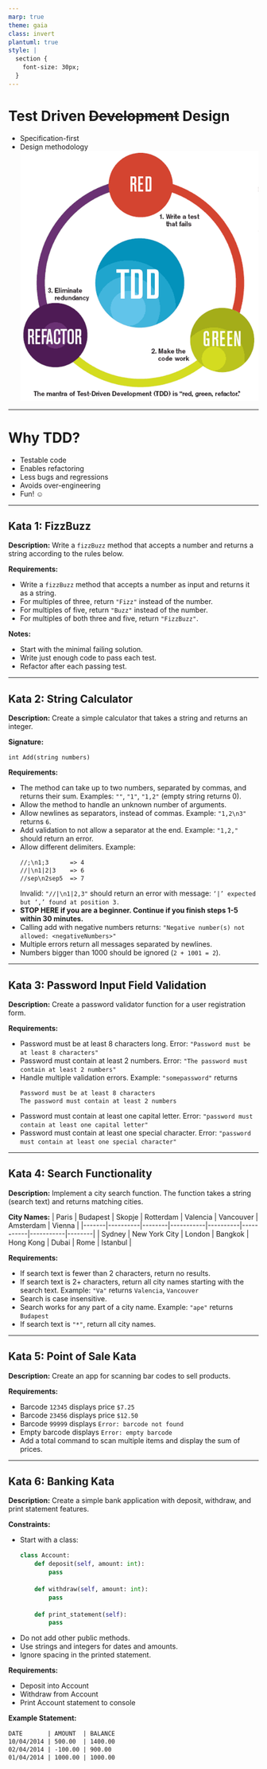 ```yaml
---
marp: true
theme: gaia
class: invert
plantuml: true
style: |
  section {
    font-size: 30px;
  }
---
```

# Test Driven ~~Development~~ Design
- Specification-first
- Design methodology
![bg right:55%](./pictures/tdd.png)
---
# Why TDD?
- Testable code
- Enables refactoring
- Less bugs and regressions
- Avoids over-engineering
- Fun! :relaxed:

---
<style scoped>
section {
  font-size: 25px;
}
</style>
## Kata 1: FizzBuzz

**Description:**
Write a `fizzBuzz` method that accepts a number and returns a string according to the rules below.

**Requirements:**
- Write a `fizzBuzz` method that accepts a number as input and returns it as a string.
- For multiples of three, return `"Fizz"` instead of the number.
- For multiples of five, return `"Buzz"` instead of the number.
- For multiples of both three and five, return `"FizzBuzz"`.

**Notes:**
- Start with the minimal failing solution.
- Write just enough code to pass each test.
- Refactor after each passing test.

---
## Kata 2: String Calculator

<style scoped>
section {
  font-size: 15px;
}
</style>
**Description:**
Create a simple calculator that takes a string and returns an integer.

**Signature:**
```text
int Add(string numbers)
```

**Requirements:**
- The method can take up to two numbers, separated by commas, and returns their sum.
  Examples: `""`, `"1"`, `"1,2"` (empty string returns 0).
- Allow the method to handle an unknown number of arguments.
- Allow newlines as separators, instead of commas.
  Example: `"1,2\n3"` returns `6`.
- Add validation to not allow a separator at the end.
  Example: `"1,2,"` should return an error.
- Allow different delimiters.
  Example:
  ```
  //;\n1;3      => 4
  //|\n1|2|3    => 6
  //sep\n2sep5  => 7
  ```
  Invalid: `"//|\n1|2,3"` should return an error with message:
  `‘|’ expected but ‘,’ found at position 3.`
- **STOP HERE if you are a beginner. Continue if you finish steps 1-5 within 30 minutes.**
- Calling add with negative numbers returns:
  `"Negative number(s) not allowed: <negativeNumbers>"`
- Multiple errors return all messages separated by newlines.
- Numbers bigger than 1000 should be ignored (`2 + 1001 = 2`).
---

<style scoped>
section {
  font-size: 22px;
}
</style>
## Kata 3: Password Input Field Validation

**Description:**
Create a password validator function for a user registration form.

**Requirements:**
- Password must be at least 8 characters long.
  Error: `"Password must be at least 8 characters"`
- Password must contain at least 2 numbers.
  Error: `"The password must contain at least 2 numbers"`
- Handle multiple validation errors.
  Example: `"somepassword"` returns
  ```
  Password must be at least 8 characters
  The password must contain at least 2 numbers
  ```
- Password must contain at least one capital letter.
  Error: `"password must contain at least one capital letter"`
- Password must contain at least one special character.
  Error: `"password must contain at least one special character"`

---
<style scoped>
section {
  font-size: 22px;
}
</style>
## Kata 4: Search Functionality

**Description:**
Implement a city search function. The function takes a string (search text) and returns matching cities.

**City Names:**
| Paris | Budapest | Skopje | Rotterdam | Valencia | Vancouver | Amsterdam | Vienna |
|-------|----------|--------|-----------|----------|-----------|-----------|--------|
| Sydney | New York City | London | Bangkok | Hong Kong | Dubai | Rome | Istanbul |

**Requirements:**
- If search text is fewer than 2 characters, return no results.
- If search text is 2+ characters, return all city names starting with the search text.
  Example: `"Va"` returns `Valencia`, `Vancouver`
- Search is case insensitive.
- Search works for any part of a city name.
  Example: `"ape"` returns `Budapest`
- If search text is `"*"`, return all city names.

---

## Kata 5: Point of Sale Kata

**Description:**
Create an app for scanning bar codes to sell products.

**Requirements:**
- Barcode `12345` displays price `$7.25`
- Barcode `23456` displays price `$12.50`
- Barcode `99999` displays `Error: barcode not found`
- Empty barcode displays `Error: empty barcode`
- Add a total command to scan multiple items and display the sum of prices.

---

<style scoped>
section {
  font-size: 15px;
}
</style>
## Kata 6: Banking Kata

**Description:**
Create a simple bank application with deposit, withdraw, and print statement features.

**Constraints:**
- Start with a class:
  ```python
  class Account:
      def deposit(self, amount: int):
          pass

      def withdraw(self, amount: int):
          pass

      def print_statement(self):
          pass
  ```
- Do not add other public methods.
- Use strings and integers for dates and amounts.
- Ignore spacing in the printed statement.

**Requirements:**
- Deposit into Account
- Withdraw from Account
- Print Account statement to console

**Example Statement:**
```
DATE       | AMOUNT  | BALANCE
10/04/2014 | 500.00  | 1400.00
02/04/2014 | -100.00 | 900.00
01/04/2014 | 1000.00 | 1000.00
```
